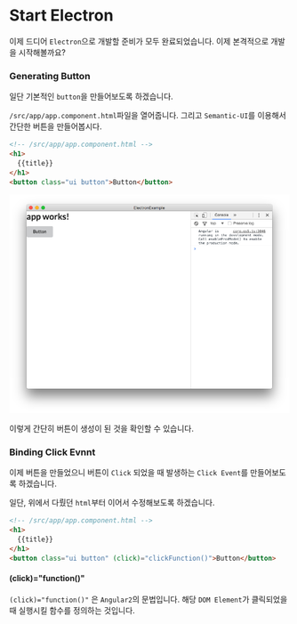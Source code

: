 # Start Electron
이제 드디어 `Electron`으로 개발할 준비가 모두 완료되었습니다. 이제 본격적으로 개발을 시작해볼까요?

### Generating Button
일단 기본적인 `button`을 만들어보도록 하겠습니다.

`/src/app/app.component.html`파일을 열어줍니다. 그리고 `Semantic-UI`를 이용해서 간단한 버튼을 만들어봅시다.

```html
<!-- /src/app/app.component.html -->
<h1>
  {{title}}
</h1>
<button class="ui button">Button</button>
```

![](./assets/capture/makebutton.png)

이렇게 간단히 버튼이 생성이 된 것을 확인할 수 있습니다.

### Binding Click Evnnt
이제 버튼을 만들었으니 버튼이 `Click` 되었을 때 발생하는 `Click Event`를 만들어보도록 하겠습니다.

일단, 위에서 다뤘던 `html`부터 이어서 수정해보도록 하겠습니다.

```html
<!-- /src/app/app.component.html -->
<h1>
  {{title}}
</h1>
<button class="ui button" (click)="clickFunction()">Button</button>
```

#### (click)="function()"
`(click)="function()"` 은 `Angular2`의 문법입니다. 해당 `DOM Element`가 클릭되었을 때 실행시킬 함수를 정의하는 것입니다.
